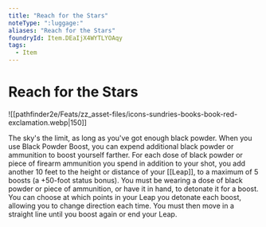 ```yaml
---
title: "Reach for the Stars"
noteType: ":luggage:"
aliases: "Reach for the Stars"
foundryId: Item.DEaIjX4WYTLYOAqy
tags:
  - Item
---
```


# Reach for the Stars
![[pathfinder2e/Feats/zz_asset-files/icons-sundries-books-book-red-exclamation.webp|150]]

The sky's the limit, as long as you've got enough black powder. When you use Black Powder Boost, you can expend additional black powder or ammunition to boost yourself farther. For each dose of black powder or piece of firearm ammunition you spend in addition to your shot, you add another 10 feet to the height or distance of your [[Leap]], to a maximum of 5 boosts (a +50-foot status bonus). You must be wearing a dose of black powder or piece of ammunition, or have it in hand, to detonate it for a boost. You can choose at which points in your Leap you detonate each boost, allowing you to change direction each time. You must then move in a straight line until you boost again or end your Leap.
